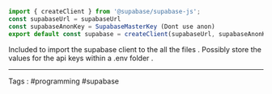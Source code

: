 
```javascript
import { createClient } from '@supabase/supabase-js';
const supabaseUrl = supabaseUrl
const supabaseAnonKey = SupabaseMasterKey (Dont use anon)
export default const supabase = createClient(supabaseUrl, supabaseAnonKey);

```

Included to import the supabase client to the all the files . Possibly store the values for the api keys within a .env folder . 

____
Tags : #programming #supabase